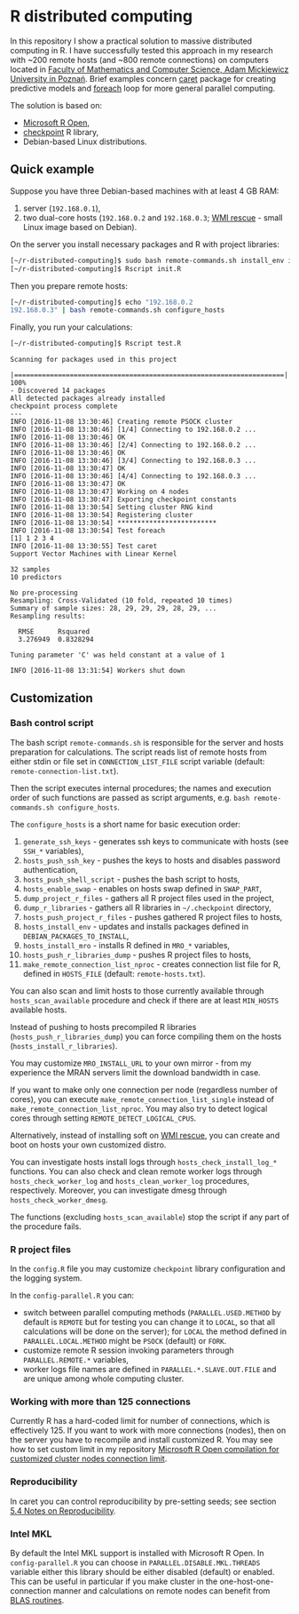 # R distributed computing

In this repository I show a practical solution to massive distributed computing in R. I have successfully tested this approach in my research with ~200 remote hosts (and ~800 remote connections) on computers located in [Faculty of Mathematics and Computer Science, Adam Mickiewicz University in Poznań](https://translate.google.com/translate?hl=pl&sl=pl&tl=en&u=https://laboratoria.wmi.amu.edu.pl/Laboratoria). Brief examples concern [caret](https://topepo.github.io/caret/) package for creating predictive models and [foreach](https://cran.r-project.org/web/packages/doParallel/index.html) loop for more general parallel computing. 

The solution is based on:
 * [Microsoft R Open](http://mran.microsoft.com/), 
 * [checkpoint](https://github.com/RevolutionAnalytics/checkpoint) R library,
 * Debian-based Linux distributions.

## Quick example

Suppose you have three Debian-based machines with at least 4 GB RAM:

1. server (`192.168.0.1`),
2. two dual-core hosts (`192.168.0.2` and `192.168.0.3`; [WMI rescue](http://rescue.wmi.amu.edu.pl) - small Linux image based on Debian).

On the server you install necessary packages and R with project libraries:

```bash
[~/r-distributed-computing]$ sudo bash remote-commands.sh install_env install_mro
[~/r-distributed-computing]$ Rscript init.R
```

Then you prepare remote hosts:

```bash
[~/r-distributed-computing]$ echo "192.168.0.2
192.168.0.3" | bash remote-commands.sh configure_hosts
```

Finally, you run your calculations:

```bash
[~/r-distributed-computing]$ Rscript test.R
```
```
Scanning for packages used in this project
  |====================================================================| 100%
- Discovered 14 packages
All detected packages already installed
checkpoint process complete
---
INFO [2016-11-08 13:30:46] Creating remote PSOCK cluster
INFO [2016-11-08 13:30:46] [1/4] Connecting to 192.168.0.2 ... 
INFO [2016-11-08 13:30:46] OK
INFO [2016-11-08 13:30:46] [2/4] Connecting to 192.168.0.2 ... 
INFO [2016-11-08 13:30:46] OK
INFO [2016-11-08 13:30:46] [3/4] Connecting to 192.168.0.3 ... 
INFO [2016-11-08 13:30:47] OK
INFO [2016-11-08 13:30:46] [4/4] Connecting to 192.168.0.3 ... 
INFO [2016-11-08 13:30:47] OK
INFO [2016-11-08 13:30:47] Working on 4 nodes
INFO [2016-11-08 13:30:47] Exporting checkpoint constants
INFO [2016-11-08 13:30:54] Setting cluster RNG kind
INFO [2016-11-08 13:30:54] Registering cluster
INFO [2016-11-08 13:30:54] *************************
INFO [2016-11-08 13:30:54] Test foreach
[1] 1 2 3 4
INFO [2016-11-08 13:30:55] Test caret
Support Vector Machines with Linear Kernel 

32 samples
10 predictors

No pre-processing
Resampling: Cross-Validated (10 fold, repeated 10 times) 
Summary of sample sizes: 28, 29, 29, 29, 28, 29, ... 
Resampling results:

  RMSE      Rsquared 
  3.276949  0.8328294

Tuning parameter 'C' was held constant at a value of 1

INFO [2016-11-08 13:31:54] Workers shut down
```

## Customization

### Bash control script

The bash script `remote-commands.sh` is responsible for the server and hosts preparation for calculations. The script reads list of remote hosts from either stdin or file set in `CONNECTION_LIST_FILE` script variable (default: `remote-connection-list.txt`). 

Then the script executes internal procedures; the names and execution order of such functions are passed as script arguments, e.g. `bash remote-commands.sh configure_hosts`.

The `configure_hosts` is a short name for basic execution order:

 1. `generate_ssh_keys` - generates ssh keys to communicate with hosts (see `SSH_*` variables),
 1. `hosts_push_ssh_key` - pushes the keys to hosts and disables password authentication,
 1. `hosts_push_shell_script` - pushes the bash script to hosts,
 1. `hosts_enable_swap` - enables on hosts swap defined in `SWAP_PART`,
 1. `dump_project_r_files` - gathers all R project files used in the project,
 1. `dump_r_libraries` - gathers all R libraries in `~/.checkpoint` directory,
 1. `hosts_push_project_r_files` - pushes gathered R project files to hosts,
 1. `hosts_install_env` - updates and installs packages defined in `DEBIAN_PACKAGES_TO_INSTALL`,
 1. `hosts_install_mro` - installs R defined in `MRO_*` variables,
 1. `hosts_push_r_libraries_dump` - pushes R project files to hosts,
 1. `make_remote_connection_list_nproc` - creates connection list file for R, defined in `HOSTS_FILE` (default: `remote-hosts.txt`).

You can also scan and limit hosts to those currently available through `hosts_scan_available` procedure and check if there are at least `MIN_HOSTS` available hosts.

Instead of pushing to hosts precompiled R libraries (`hosts_push_r_libraries_dump`) you can force compiling them on the hosts (`hosts_install_r_libraries`).

You may customize `MRO_INSTALL_URL` to your own mirror - from my experience the MRAN servers limit the download bandwidth in case.

If you want to make only one connection per node (regardless number of cores), you can execute `make_remote_connection_list_single` instead of `make_remote_connection_list_nproc`. You may also try to detect logical cores through setting `REMOTE_DETECT_LOGICAL_CPUS`.

Alternatively, instead of installing soft on [WMI rescue](http://rescue.wmi.amu.edu.pl), you can create and boot on hosts your own customized distro.

You can investigate hosts install logs through `hosts_check_install_log_*` functions. You can also check and clean remote worker logs through `hosts_check_worker_log` and `hosts_clean_worker_log` procedures, respectively. Moreover, you can investigate dmesg through `hosts_check_worker_dmesg`.

The functions (excluding `hosts_scan_available`) stop the script if any part of the procedure fails.

### R project files

In the `config.R` file you may customize `checkpoint` library configuration and the logging system.

In the `config-parallel.R` you can:
 * switch between parallel computing methods (`PARALLEL.USED.METHOD` by default is `REMOTE` but for testing you can change it to `LOCAL`, so that all calculations will be done on the server); for `LOCAL` the method defined in `PARALLEL.LOCAL.METHOD` might be `PSOCK` (default) or `FORK`.
 * customize remote R session invoking parameters through `PARALLEL.REMOTE.*` variables,
 * worker logs file names are defined in `PARALLEL.*.SLAVE.OUT.FILE` and are unique among whole computing cluster.

### Working with more than 125 connections

Currently R has a hard-coded limit for number of connections, which is effectively 125. If you want to work with more connections (nodes), then on the server you have to recompile and install customized R. You may see how to set custom limit in my repository [Microsoft R Open compilation for customized cluster nodes connection limit](https://github.com/andre-wojtowicz/r-compile-customised-mro).

### Reproducibility

In caret you can control reproducibility by pre-setting seeds; see section [5.4 Notes on Reproducibility](https://topepo.github.io/caret/model-training-and-tuning.html#repro).

### Intel MKL

By default the Intel MKL support is installed with Microsoft R Open. In `config-parallel.R` you can choose in `PARALLEL.DISABLE.MKL.THREADS` variable either this library should be either disabled (default) or enabled. This can be useful in particular if you make cluster in the one-host-one-connection manner and calculations on remote nodes can benefit from [BLAS routines](https://github.com/andre-wojtowicz/blas-benchmarks).
